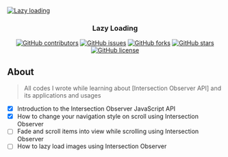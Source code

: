 <p align="center">
  <a href="https://github.com/AbdallahHemdan/Lazy-Loading" rel="noopener">
    
  ![Lazy loading](https://user-images.githubusercontent.com/40190772/91656758-791dc700-eabb-11ea-95d7-94957917dc35.png)
  
  </a>
</p>

<h3 align="center">Lazy Loading</h3>
<div align="center">
  
  [![GitHub contributors](https://img.shields.io/github/contributors/AbdallahHemdan/Lazy-Loading)](https://github.com/AbdallahHemdan/Lazy-Loading/contributors)
  [![GitHub issues](https://img.shields.io/github/issues/AbdallahHemdan/Lazy-Loading)](https://github.com/AbdallahHemdan/Lazy-Loading/issues)
  [![GitHub forks](https://img.shields.io/github/forks/AbdallahHemdan/Lazy-Loading)](https://github.com/AbdallahHemdan/Lazy-Loading/network)
  [![GitHub stars](https://img.shields.io/github/stars/AbdallahHemdan/Lazy-Loading)](https://github.com/AbdallahHemdan/Lazy-Loading/stargazers)
  [![GitHub license](https://img.shields.io/github/license/AbdallahHemdan/Lazy-Loading)](https://github.com/AbdallahHemdan/Lazy-Loading/blob/master/LICENSE)

</div>

## About
> All codes I wrote while learning about [Intersection Observer API] and its applications and usages

- [x] Introduction to the Intersection Observer JavaScript API
- [x] How to change your navigation style on scroll using Intersection Observer
- [ ] Fade and scroll items into view while scrolling using Intersection Observer
- [ ] How to lazy load images using Intersection Observer
